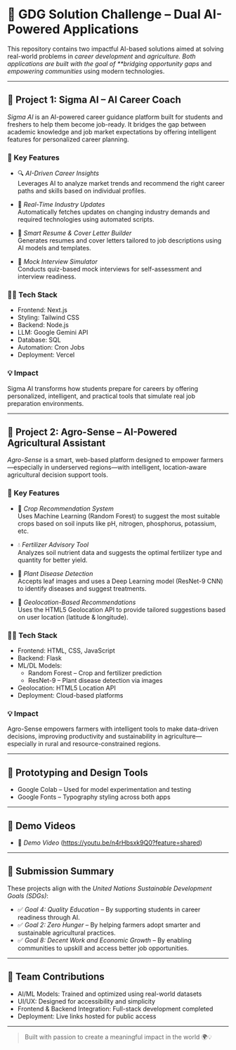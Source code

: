 # 🎯 GDG Solution Challenge – Dual AI-Powered Applications

This repository contains two impactful AI-based solutions aimed at solving real-world problems in _career development_ and _agriculture. Both applications are built with the goal of \*\*bridging opportunity gaps_ and _empowering communities_ using modern technologies.

---
## 🚀 Project 1: Sigma AI – AI Career Coach

_Sigma AI_ is an AI-powered career guidance platform built for students and freshers to help them become job-ready. It bridges the gap between academic knowledge and job market expectations by offering intelligent features for personalized career planning.

### 🌟 Key Features

- 🔍 _AI-Driven Career Insights_  
  Leverages AI to analyze market trends and recommend the right career paths and skills based on individual profiles.

- 📰 _Real-Time Industry Updates_  
  Automatically fetches updates on changing industry demands and required technologies using automated scripts.

- 📄 _Smart Resume & Cover Letter Builder_  
  Generates resumes and cover letters tailored to job descriptions using AI models and templates.

- 🎤 _Mock Interview Simulator_  
  Conducts quiz-based mock interviews for self-assessment and interview readiness.

### 🧑‍💻 Tech Stack

- Frontend: Next.js
- Styling: Tailwind CSS
- Backend: Node.js
- LLM: Google Gemini API
- Database: SQL
- Automation: Cron Jobs
- Deployment: Vercel

### 💡 Impact

Sigma AI transforms how students prepare for careers by offering personalized, intelligent, and practical tools that simulate real job preparation environments.

---

## 🌿 Project 2: Agro-Sense – AI-Powered Agricultural Assistant

_Agro-Sense_ is a smart, web-based platform designed to empower farmers—especially in underserved regions—with intelligent, location-aware agricultural decision support tools.

### 🌟 Key Features

- 🌾 _Crop Recommendation System_  
  Uses Machine Learning (Random Forest) to suggest the most suitable crops based on soil inputs like pH, nitrogen, phosphorus, potassium, etc.

- 💧 _Fertilizer Advisory Tool_  
  Analyzes soil nutrient data and suggests the optimal fertilizer type and quantity for better yield.

- 🌱 _Plant Disease Detection_  
  Accepts leaf images and uses a Deep Learning model (ResNet-9 CNN) to identify diseases and suggest treatments.

- 📍 _Geolocation-Based Recommendations_  
  Uses the HTML5 Geolocation API to provide tailored suggestions based on user location (latitude & longitude).

### 🧑‍💻 Tech Stack

- Frontend: HTML, CSS, JavaScript
- Backend: Flask
- ML/DL Models:
  - Random Forest – Crop and fertilizer prediction
  - ResNet-9 – Plant disease detection via images
- Geolocation: HTML5 Location API
- Deployment: Cloud-based platforms

### 💡 Impact

Agro-Sense empowers farmers with intelligent tools to make data-driven decisions, improving productivity and sustainability in agriculture—especially in rural and resource-constrained regions.

---

## 🧪 Prototyping and Design Tools

- Google Colab – Used for model experimentation and testing
- Google Fonts – Typography styling across both apps

---

## 🎥 Demo Videos

- 🔗 _Demo Video_ (https://youtu.be/n4rHbsxk9Q0?feature=shared)

---

## 📌 Submission Summary

These projects align with the _United Nations Sustainable Development Goals (SDGs)_:

- ✅ _Goal 4: Quality Education_ – By supporting students in career readiness through AI.
- ✅ _Goal 2: Zero Hunger_ – By helping farmers adopt smarter and sustainable agricultural practices.
- ✅ _Goal 8: Decent Work and Economic Growth_ – By enabling communities to upskill and access better job opportunities.

---

## 🤝 Team Contributions

- AI/ML Models: Trained and optimized using real-world datasets
- UI/UX: Designed for accessibility and simplicity
- Frontend & Backend Integration: Full-stack development completed
- Deployment: Live links hosted for public access

---

> Built with passion to create a meaningful impact in the world 🌍💡
